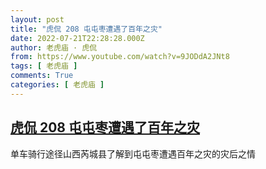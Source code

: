 ```yaml
---
layout: post
title: "虎侃 208 屯屯枣遭遇了百年之灾"
date: 2022-07-21T22:28:28.000Z
author: 老虎庙 · 虎侃
from: https://www.youtube.com/watch?v=9JODdA2JNt8
tags: [ 老虎庙 ]
comments: True
categories: [ 老虎庙 ]
---
```

<!--1658442508000-->
[虎侃 208 屯屯枣遭遇了百年之灾](https://www.youtube.com/watch?v=9JODdA2JNt8)
------

<div>
单车骑行途径山西芮城县了解到屯屯枣遭遇百年之灾的灾后之情
</div>
